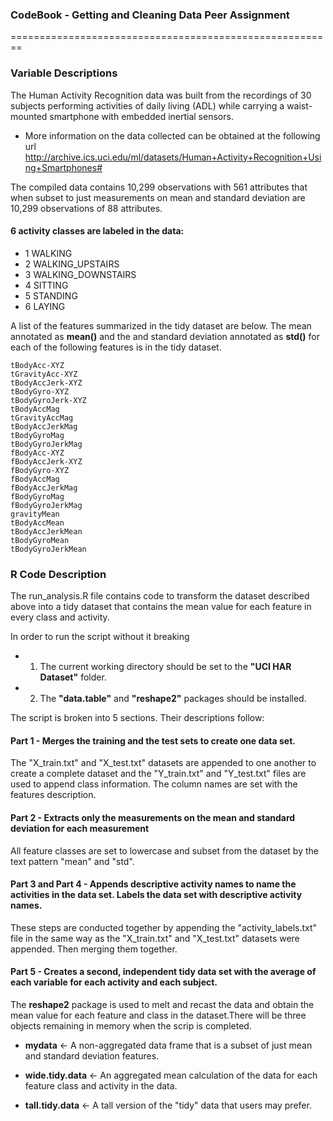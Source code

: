 ### CodeBook - Getting and Cleaning Data Peer Assignment
========================================================

### Variable Descriptions

The Human Activity Recognition data was built from the recordings of 30 subjects performing activities of daily living (ADL) while carrying a waist-mounted smartphone with embedded inertial sensors.
* More information on the data collected can be obtained at the following url
    http://archive.ics.uci.edu/ml/datasets/Human+Activity+Recognition+Using+Smartphones#

The compiled data contains 10,299 observations with 561 attributes that when subset to just measurements on mean and standard deviation are 10,299 observations of 88 attributes.

#### 6 activity classes are labeled in the data:
* 1 WALKING
* 2 WALKING_UPSTAIRS
* 3 WALKING_DOWNSTAIRS
* 4 SITTING
* 5 STANDING
* 6 LAYING


A list of the features summarized in the tidy dataset are below. The mean annotated as **mean()** and the and standard deviation annotated as **std()** for each of the following features is in the tidy dataset.


```
tBodyAcc-XYZ
tGravityAcc-XYZ
tBodyAccJerk-XYZ
tBodyGyro-XYZ
tBodyGyroJerk-XYZ
tBodyAccMag
tGravityAccMag
tBodyAccJerkMag
tBodyGyroMag
tBodyGyroJerkMag
fBodyAcc-XYZ
fBodyAccJerk-XYZ
fBodyGyro-XYZ
fBodyAccMag
fBodyAccJerkMag
fBodyGyroMag
fBodyGyroJerkMag
gravityMean
tBodyAccMean
tBodyAccJerkMean
tBodyGyroMean
tBodyGyroJerkMean
```

### R Code Description

The run_analysis.R file contains code to transform the dataset described above into a tidy dataset that contains
the mean value for each feature in every class and activity.

In order to run the script without it breaking 
* 1. The current working directory should be set to the **"UCI HAR Dataset"** folder.
* 2. The **"data.table"** and **"reshape2"** packages should be installed.

The script is broken into 5 sections. Their descriptions follow:

#### Part 1 - Merges the training and the test sets to create one data set.
The "X_train.txt" and "X_test.txt" datasets are appended to one another to create a complete dataset and the "Y_train.txt" and "Y_test.txt" files are used to append class information. The column names are set with the features description. 

#### Part 2 - Extracts only the measurements on the mean and standard deviation for each measurement

All feature classes are set to lowercase and subset from the dataset by the text pattern "mean" and "std".

#### Part 3 and Part 4 - Appends descriptive activity names to name the activities in the data set. Labels the data set with descriptive activity names.

These steps are conducted together by appending the "activity_labels.txt" file in the same way as the "X_train.txt" and "X_test.txt" datasets were appended. Then merging them together.  

#### Part 5 - Creates a second, independent tidy data set with the average of each variable for each activity and each subject.

The **reshape2** package is used to melt and recast the data and obtain the mean value for each feature and class in the dataset.There will be three objects remaining in memory when the scrip is completed. 
* **mydata** <- A non-aggregated data frame that is a subset of just mean and standard deviation features.

* **wide.tidy.data** <- An aggregated mean calculation of the data for each feature class and activity in the data.

* **tall.tidy.data** <- A tall version of the "tidy" data that users may prefer.

